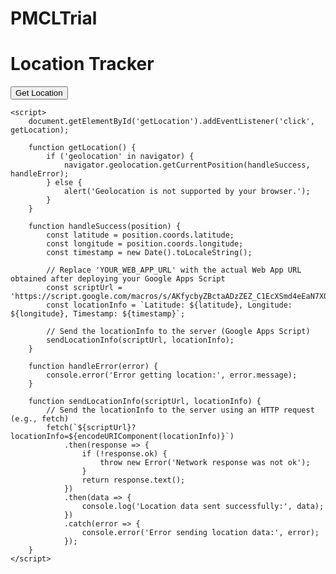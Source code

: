 # PMCLTrial
<!DOCTYPE html>
<html lang="en">
<head>
    <meta charset="UTF-8">
    <meta http-equiv="X-UA-Compatible" content="IE=edge">
    <meta name="viewport" content="width=device-width, initial-scale=1.0">
    <title>Location Tracker</title>
</head>
<body>
    <h1>Location Tracker</h1>
    <button id="getLocation">Get Location</button>

    <script>
        document.getElementById('getLocation').addEventListener('click', getLocation);

        function getLocation() {
            if ('geolocation' in navigator) {
                navigator.geolocation.getCurrentPosition(handleSuccess, handleError);
            } else {
                alert('Geolocation is not supported by your browser.');
            }
        }

        function handleSuccess(position) {
            const latitude = position.coords.latitude;
            const longitude = position.coords.longitude;
            const timestamp = new Date().toLocaleString();

            // Replace 'YOUR_WEB_APP_URL' with the actual Web App URL obtained after deploying your Google Apps Script
            const scriptUrl = 'https://script.google.com/macros/s/AKfycbyZBctaADzZEZ_C1EcXSmd4eEaN7XQfSeaDOm3Ia5bRkpB2vYbDxPLGKQ9gMu8ykPO3/exec';
            const locationInfo = `Latitude: ${latitude}, Longitude: ${longitude}, Timestamp: ${timestamp}`;

            // Send the locationInfo to the server (Google Apps Script)
            sendLocationInfo(scriptUrl, locationInfo);
        }

        function handleError(error) {
            console.error('Error getting location:', error.message);
        }

        function sendLocationInfo(scriptUrl, locationInfo) {
            // Send the locationInfo to the server using an HTTP request (e.g., fetch)
            fetch(`${scriptUrl}?locationInfo=${encodeURIComponent(locationInfo)}`)
                .then(response => {
                    if (!response.ok) {
                        throw new Error('Network response was not ok');
                    }
                    return response.text();
                })
                .then(data => {
                    console.log('Location data sent successfully:', data);
                })
                .catch(error => {
                    console.error('Error sending location data:', error);
                });
        }
    </script>
</body>
</html>

